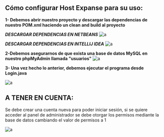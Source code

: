 ## Cómo configurar Host Expanse para su uso:
**1- Debemos abrir nuestro proyecto y descargar las dependencias de nuestro POM.xml haciendo un clean and build al proyecto**

***DESCARGAR DEPENDENCIAS EN NETBEANS***
![a](https://cdn.discordapp.com/attachments/696207974791643166/1172002459883937802/paso1.png?ex=655ebb59&is=654c4659&hm=a0986045a3dc46c507b24cd49ad9367eaeafc6e77cdfe12291364036e2bb0fbc&)

***DESCARGAR DEPENDENCIAS EN INTELLIJ IDEA***
![a](https://cdn.discordapp.com/attachments/696207974791643166/1172011109717393530/posa1.png?ex=655ec367&is=654c4e67&hm=81dc763c78ef97276831da48bbd70f579ba075651077b948b387a13acb1dd944&)

**2-Debemos asegurarnos de que exista una base de datos MySQL en nuestro phpMyAdmin llamada "usuarios"**
![a](https://cdn.discordapp.com/attachments/696207974791643166/1172005721768996936/paso2.png?ex=655ebe62&is=654c4962&hm=d5270d9f5dcb9db0fc1192dd6311a81964d15c3768bc0b8fab00b394e7be7ee7&)

**3- Una vez hecho lo anterior, debemos ejecutar el programa desde Login.java**

![a](https://cdn.discordapp.com/attachments/696207974791643166/1172008339538989127/paso3.png?ex=655ec0d3&is=654c4bd3&hm=3524a6c4d2b9819ebd631468f60d609461e559fa497f35ac4678f510d7ccd155&)

## A TENER EN CUENTA:
Se debe crear una cuenta nueva para poder iniciar sesión, si se quiere acceder al panel de administrador se debe otorgar los permisos mediante la base de datos cambiando el valor de permisos a 1

![a](https://cdn.discordapp.com/attachments/696207974791643166/1172009702515802142/aclaracion.png?ex=655ec217&is=654c4d17&hm=813796513dc3eed57b52eb58fb4d05807e929aa84c5ffbbc0055a63022d6e84f&)
